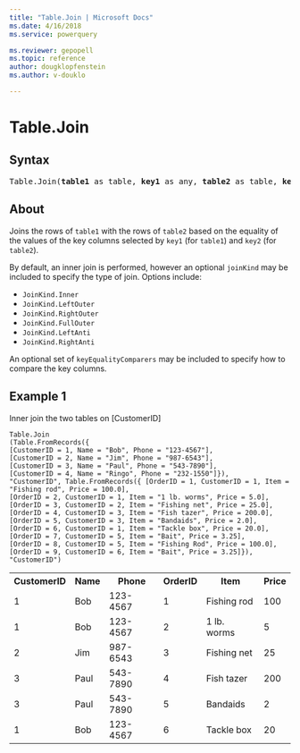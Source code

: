 ```yaml
---
title: "Table.Join | Microsoft Docs"
ms.date: 4/16/2018
ms.service: powerquery

ms.reviewer: gepopell
ms.topic: reference
author: dougklopfenstein
ms.author: v-douklo

---
```

# Table.Join

## Syntax

<pre>
Table.Join(<b>table1</b> as table, <b>key1</b> as any, <b>table2</b> as table, <b>key2</b> as any, optional <b>joinKind</b> as nullable number, optional <b>joinAlgorithm</b> as nullable number, optional <b>keyEqualityComparers</b> as nullable list) as table
</pre>

## About
Joins the rows of `table1` with the rows of `table2` based on the equality of the values of the key columns selected by `key1` (for `table1`) and `key2` (for `table2`).

By default, an inner join is performed, however an optional `joinKind` may be included to specify the type of join. Options include: <ul> <li>`JoinKind.Inner`</li> <li>`JoinKind.LeftOuter`</li> <li>`JoinKind.RightOuter`</li> <li>`JoinKind.FullOuter`</li> <li>`JoinKind.LeftAnti`</li> <li>`JoinKind.RightAnti`</li> </ul> </p> <p>An optional set of `keyEqualityComparers` may be included to specify how to compare the key columns.

## Example 1
Inner join the two tables on [CustomerID]

```powerquery-m
Table.Join
(Table.FromRecords({
[CustomerID = 1, Name = "Bob", Phone = "123-4567"],
[CustomerID = 2, Name = "Jim", Phone = "987-6543"], 
[CustomerID = 3, Name = "Paul", Phone = "543-7890"],
[CustomerID = 4, Name = "Ringo", Phone = "232-1550"]}), 
"CustomerID", Table.FromRecords({ [OrderID = 1, CustomerID = 1, Item = "Fishing rod", Price = 100.0], 
[OrderID = 2, CustomerID = 1, Item = "1 lb. worms", Price = 5.0],
[OrderID = 3, CustomerID = 2, Item = "Fishing net", Price = 25.0], 
[OrderID = 4, CustomerID = 3, Item = "Fish tazer", Price = 200.0], 
[OrderID = 5, CustomerID = 3, Item = "Bandaids", Price = 2.0], 
[OrderID = 6, CustomerID = 1, Item = "Tackle box", Price = 20.0],
[OrderID = 7, CustomerID = 5, Item = "Bait", Price = 3.25], 
[OrderID = 8, CustomerID = 5, Item = "Fishing Rod", Price = 100.0], 
[OrderID = 9, CustomerID = 6, Item = "Bait", Price = 3.25]}), "CustomerID")
```

<table> <tr> <th>CustomerID</th> <th>Name</th> <th>Phone</th> <th>OrderID</th> <th>Item</th> <th>Price</th> </tr> <tr> <td>1</td> <td>Bob</td> <td>123-4567</td> <td>1</td> <td>Fishing rod</td> <td>100</td> </tr> <tr> <td>1</td> <td>Bob</td> <td>123-4567</td> <td>2</td> <td>1 lb. worms</td> <td>5</td> </tr> <tr> <td>2</td> <td>Jim</td> <td>987-6543</td> <td>3</td> <td>Fishing net</td> <td>25</td> </tr> <tr> <td>3</td> <td>Paul</td> <td>543-7890</td> <td>4</td> <td>Fish tazer</td> <td>200</td> </tr> <tr> <td>3</td> <td>Paul</td> <td>543-7890</td> <td>5</td> <td>Bandaids</td> <td>2</td> </tr> <tr> <td>1</td> <td>Bob</td> <td>123-4567</td> <td>6</td> <td>Tackle box</td> <td>20</td> </tr> </table>

  
